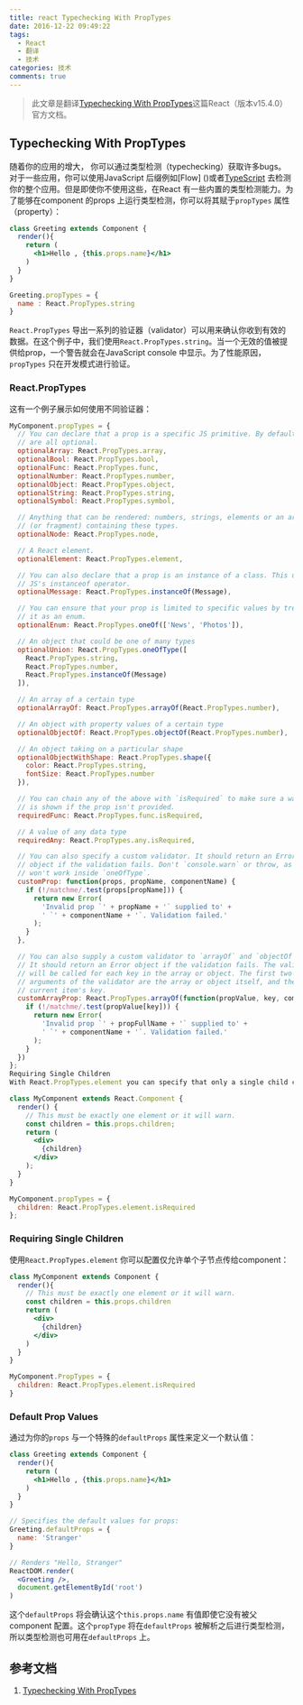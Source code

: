 ```yaml
---
title: react Typechecking With PropTypes
date: 2016-12-22 09:49:22
tags:
  - React
  - 翻译
  - 技术
categories: 技术
comments: true
---
```


> 此文章是翻译[Typechecking With PropTypes](https://facebook.github.io/react/docs/typechecking-with-proptypes.html)这篇React（版本v15.4.0）官方文档。

## Typechecking With PropTypes

随着你的应用的增大， 你可以通过类型检测（typechecking）获取许多bugs。对于一些应用，你可以使用JavaScript 后缀例如[Flow] ()或者[TypeScript]() 去检测你的整个应用。但是即使你不使用这些，在React 有一些内置的类型检测能力。为了能够在component 的props 上运行类型检测，你可以将其赋于`propTypes` 属性（property）：
```jsx
class Greeting extends Component {
  render(){
    return (
      <h1>Hello , {this.props.name}</h1>
    )
  }
}

Greeting.propTypes = {
  name : React.PropTypes.string
}
```
`React.PropTypes` 导出一系列的验证器（validator）可以用来确认你收到有效的数据。在这个例子中，我们使用`React.PropTypes.string`。当一个无效的值被提供给prop，一个警告就会在JavaScript console 中显示。为了性能原因，`propTypes` 只在开发模式进行验证。

<!--more-->

### React.PropTypes

这有一个例子展示如何使用不同验证器：
```jsx
MyComponent.propTypes = {
  // You can declare that a prop is a specific JS primitive. By default, these
  // are all optional.
  optionalArray: React.PropTypes.array,
  optionalBool: React.PropTypes.bool,
  optionalFunc: React.PropTypes.func,
  optionalNumber: React.PropTypes.number,
  optionalObject: React.PropTypes.object,
  optionalString: React.PropTypes.string,
  optionalSymbol: React.PropTypes.symbol,

  // Anything that can be rendered: numbers, strings, elements or an array
  // (or fragment) containing these types.
  optionalNode: React.PropTypes.node,

  // A React element.
  optionalElement: React.PropTypes.element,

  // You can also declare that a prop is an instance of a class. This uses
  // JS's instanceof operator.
  optionalMessage: React.PropTypes.instanceOf(Message),

  // You can ensure that your prop is limited to specific values by treating
  // it as an enum.
  optionalEnum: React.PropTypes.oneOf(['News', 'Photos']),

  // An object that could be one of many types
  optionalUnion: React.PropTypes.oneOfType([
    React.PropTypes.string,
    React.PropTypes.number,
    React.PropTypes.instanceOf(Message)
  ]),

  // An array of a certain type
  optionalArrayOf: React.PropTypes.arrayOf(React.PropTypes.number),

  // An object with property values of a certain type
  optionalObjectOf: React.PropTypes.objectOf(React.PropTypes.number),

  // An object taking on a particular shape
  optionalObjectWithShape: React.PropTypes.shape({
    color: React.PropTypes.string,
    fontSize: React.PropTypes.number
  }),

  // You can chain any of the above with `isRequired` to make sure a warning
  // is shown if the prop isn't provided.
  requiredFunc: React.PropTypes.func.isRequired,

  // A value of any data type
  requiredAny: React.PropTypes.any.isRequired,

  // You can also specify a custom validator. It should return an Error
  // object if the validation fails. Don't `console.warn` or throw, as this
  // won't work inside `oneOfType`.
  customProp: function(props, propName, componentName) {
    if (!/matchme/.test(props[propName])) {
      return new Error(
        'Invalid prop `' + propName + '` supplied to' +
        ' `' + componentName + '`. Validation failed.'
      );
    }
  },

  // You can also supply a custom validator to `arrayOf` and `objectOf`.
  // It should return an Error object if the validation fails. The validator
  // will be called for each key in the array or object. The first two
  // arguments of the validator are the array or object itself, and the
  // current item's key.
  customArrayProp: React.PropTypes.arrayOf(function(propValue, key, componentName, location, propFullName) {
    if (!/matchme/.test(propValue[key])) {
      return new Error(
        'Invalid prop `' + propFullName + '` supplied to' +
        ' `' + componentName + '`. Validation failed.'
      );
    }
  })
};
Requiring Single Children
With React.PropTypes.element you can specify that only a single child can be passed to a component as children.

class MyComponent extends React.Component {
  render() {
    // This must be exactly one element or it will warn.
    const children = this.props.children;
    return (
      <div>
        {children}
      </div>
    );
  }
}

MyComponent.propTypes = {
  children: React.PropTypes.element.isRequired
};
```

### Requiring Single Children

使用`React.PropTypes.element` 你可以配置仅允许单个子节点传给component：
```jsx
class MyComponent extends Component {
  render(){
    // This must be exactly one element or it will warn.
    const children = this.props.children
    return (
      <div>
        {children}
      </div>
    )
  }
}

MyComponent.PropTypes = {
  children: React.PropTypes.element.isRequired
}
```

### Default Prop Values

通过为你的`props` 与一个特殊的`defaultProps` 属性来定义一个默认值：
```jsx
class Greeting extends Component {
  render(){
    return (
      <h1>Hello , {this.props.name}</h1>
    )
  }
}

// Specifies the default values for props:
Greeting.defaultProps = {
  name: 'Stranger'
}

// Renders "Hello, Stranger"
ReactDOM.render(
  <Greeting />,
  document.getElementById('root')
)
```
这个`defaultProps` 将会确认这个`this.props.name` 有值即使它没有被父component 配置。这个`propType` 将在`defaultProps` 被解析之后进行类型检测，所以类型检测也可用在`defaultProps` 上。

## 参考文档

1. [Typechecking With PropTypes](https://facebook.github.io/react/docs/typechecking-with-proptypes.html)
